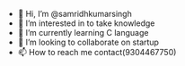 - 👋 Hi, I’m @samridhkumarsingh
- 👀 I’m interested in to take knowledge
- 🌱 I’m currently learning C language
- 💞️ I’m looking to collaborate on startup
- 📫 How to reach me contact(9304467750)

<!---
samridhkumarsingh/samridhkumarsingh is a ✨ special ✨ repository because its `README.md` (this file) appears on your GitHub profile.
You can click the Preview link to take a look at your changes.
--->
